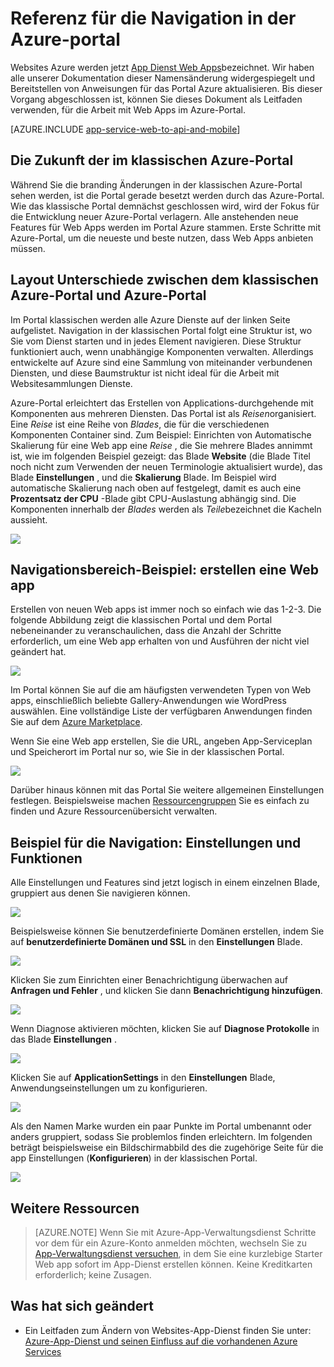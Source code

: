 <properties
    pageTitle="Referenz für die Navigation in der Azure-portal"
    description="Informieren Sie sich die verschiedenen Benutzerfunktionalität für Dienst-Web App zwischen Verwaltungsportal und Azure-Portal"
    services="app-service"
    documentationCenter=""
    authors="jaime-espinosa"
    manager="wpickett"
    editor="jimbe"/>

<tags
    ms.service="app-service"
    ms.workload="na"
    ms.tgt_pltfrm="na"
    ms.devlang="na"
    ms.topic="article"
    ms.date="02/26/2016"
    ms.author="jaime-espinosa"/>

# <a name="reference-for-navigating-the-azure-portal"></a>Referenz für die Navigation in der Azure-portal

Websites Azure werden jetzt [App Dienst Web Apps](http://go.microsoft.com/fwlink/?LinkId=529714)bezeichnet. Wir haben alle unserer Dokumentation dieser Namensänderung widergespiegelt und Bereitstellen von Anweisungen für das Portal Azure aktualisieren. Bis dieser Vorgang abgeschlossen ist, können Sie dieses Dokument als Leitfaden verwenden, für die Arbeit mit Web Apps im Azure-Portal.

[AZURE.INCLUDE [app-service-web-to-api-and-mobile](../../includes/app-service-web-to-api-and-mobile.md)] 
 
## <a name="the-future-of-the-azure-classic-portal"></a>Die Zukunft der im klassischen Azure-Portal

Während Sie die branding Änderungen in der klassischen Azure-Portal sehen werden, ist die Portal gerade besetzt werden durch das Azure-Portal. Wie das klassische Portal demnächst geschlossen wird, wird der Fokus für die Entwicklung neuer Azure-Portal verlagern. Alle anstehenden neue Features für Web Apps werden im Portal Azure stammen. Erste Schritte mit Azure-Portal, um die neueste und beste nutzen, dass Web Apps anbieten müssen.

## <a name="layout-differences-between-the-azure-classic-portal-and-azure-portal"></a>Layout Unterschiede zwischen dem klassischen Azure-Portal und Azure-Portal

Im Portal klassischen werden alle Azure Dienste auf der linken Seite aufgelistet. Navigation in der klassischen Portal folgt eine Struktur ist, wo Sie vom Dienst starten und in jedes Element navigieren. Diese Struktur funktioniert auch, wenn unabhängige Komponenten verwalten. Allerdings entwickelte auf Azure sind eine Sammlung von miteinander verbundenen Diensten, und diese Baumstruktur ist nicht ideal für die Arbeit mit Websitesammlungen Dienste. 

Azure-Portal erleichtert das Erstellen von Applications-durchgehende mit Komponenten aus mehreren Diensten. Das Portal ist als *Reisen*organisiert. Eine *Reise* ist eine Reihe von *Blades*, die für die verschiedenen Komponenten Container sind. Zum Beispiel: Einrichten von Automatische Skalierung für eine Web app eine *Reise* , die Sie mehrere Blades annimmt ist, wie im folgenden Beispiel gezeigt: das Blade **Website** (die Blade Titel noch nicht zum Verwenden der neuen Terminologie aktualisiert wurde), das Blade **Einstellungen** , und die **Skalierung** Blade. Im Beispiel wird automatische Skalierung nach oben auf festgelegt, damit es auch eine **Prozentsatz der CPU** -Blade gibt CPU-Auslastung abhängig sind. Die Komponenten innerhalb der *Blades* werden als *Teile*bezeichnet die Kacheln aussieht. 

![](./media/app-service-web-app-azure-portal/AutoScaling.png)

## <a name="navigation-example-create-a-web-app"></a>Navigationsbereich-Beispiel: erstellen eine Web app

Erstellen von neuen Web apps ist immer noch so einfach wie das 1-2-3. Die folgende Abbildung zeigt die klassischen Portal und dem Portal nebeneinander zu veranschaulichen, dass die Anzahl der Schritte erforderlich, um eine Web app erhalten von und Ausführen der nicht viel geändert hat. 

![](./media/app-service-web-app-azure-portal/CreateWebApp.png)

Im Portal können Sie auf die am häufigsten verwendeten Typen von Web apps, einschließlich beliebte Gallery-Anwendungen wie WordPress auswählen. Eine vollständige Liste der verfügbaren Anwendungen finden Sie auf dem [Azure Marketplace].

Wenn Sie eine Web app erstellen, Sie die URL, angeben App-Serviceplan und Speicherort im Portal nur so, wie Sie in der klassischen Portal. 

![](./media/app-service-web-app-azure-portal/CreateWebAppSettings.png)

Darüber hinaus können mit das Portal Sie weitere allgemeinen Einstellungen festlegen. Beispielsweise machen [Ressourcengruppen](../azure-resource-manager/resource-group-overview.md) Sie es einfach zu finden und Azure Ressourcenübersicht verwalten. 

## <a name="navigation-example-settings-and-features"></a>Beispiel für die Navigation: Einstellungen und Funktionen

Alle Einstellungen und Features sind jetzt logisch in einem einzelnen Blade, gruppiert aus denen Sie navigieren können.

![](./media/app-service-web-app-azure-portal/WebAppSettings.png)

Beispielsweise können Sie benutzerdefinierte Domänen erstellen, indem Sie auf **benutzerdefinierte Domänen und SSL** in den **Einstellungen** Blade.

![](./media/app-service-web-app-azure-portal/ConfigureWebApp.png)

Klicken Sie zum Einrichten einer Benachrichtigung überwachen auf **Anfragen und Fehler** , und klicken Sie dann **Benachrichtigung hinzufügen**.

![](./media/app-service-web-app-azure-portal/Monitoring.png)

Wenn Diagnose aktivieren möchten, klicken Sie auf **Diagnose Protokolle** in das Blade **Einstellungen** .

![](./media/app-service-web-app-azure-portal/Diagnostics.png)
 
Klicken Sie auf **ApplicationSettings** in den **Einstellungen** Blade, Anwendungseinstellungen um zu konfigurieren. 

![](./media/app-service-web-app-azure-portal/AppSettingsPreview.png)

Als den Namen Marke wurden ein paar Punkte im Portal umbenannt oder anders gruppiert, sodass Sie problemlos finden erleichtern. Im folgenden beträgt beispielsweise ein Bildschirmabbild des die zugehörige Seite für die app Einstellungen (**Konfigurieren**) in der klassischen Portal.

![](./media/app-service-web-app-azure-portal/AppSettings.png)

## <a name="more-resources"></a>Weitere Ressourcen

[Azure Portal]: https://portal.azure.com
[Azure Marketplace]: /marketplace/

>[AZURE.NOTE] Wenn Sie mit Azure-App-Verwaltungsdienst Schritte vor dem für ein Azure-Konto anmelden möchten, wechseln Sie zu [App-Verwaltungsdienst versuchen](http://go.microsoft.com/fwlink/?LinkId=523751), in dem Sie eine kurzlebige Starter Web app sofort im App-Dienst erstellen können. Keine Kreditkarten erforderlich; keine Zusagen.

## <a name="whats-changed"></a>Was hat sich geändert
* Ein Leitfaden zum Ändern von Websites-App-Dienst finden Sie unter: [Azure-App-Dienst und seinen Einfluss auf die vorhandenen Azure Services](http://go.microsoft.com/fwlink/?LinkId=529714)
 
